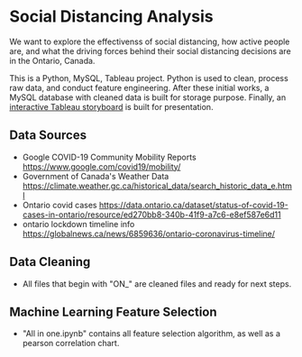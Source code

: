 # Social Distancing Analysis
We want to explore the effectivenss of social distancing, how active people are, and what the driving forces behind their social distancing decisions are in the Ontario, Canada.

This is a Python, MySQL, Tableau project. Python is used to clean, process raw data, and conduct feature engineering. After these initial works, a MySQL database with cleaned data is built for storage purpose. Finally, an [interactive Tableau storyboard](https://public.tableau.com/shared/8ZYP78GZM?:display_count=y&:origin=viz_share_link) is built for presentation. 

## Data Sources
- Google COVID-19 Community Mobility Reports https://www.google.com/covid19/mobility/
- Government of Canada's Weather Data https://climate.weather.gc.ca/historical_data/search_historic_data_e.html
- Ontario covid cases https://data.ontario.ca/dataset/status-of-covid-19-cases-in-ontario/resource/ed270bb8-340b-41f9-a7c6-e8ef587e6d11
- ontario lockdown timeline info https://globalnews.ca/news/6859636/ontario-coronavirus-timeline/

## Data Cleaning
- All files that begin with "ON_" are cleaned files and ready for next steps. 

## Machine Learning Feature Selection
- "All in one.ipynb" contains all feature selection algorithm, as well as a pearson correlation chart. 
